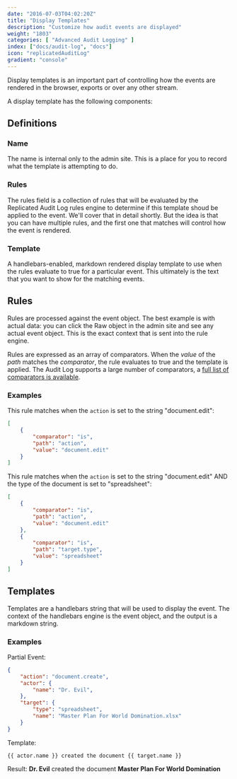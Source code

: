 ```yaml
---
date: "2016-07-03T04:02:20Z"
title: "Display Templates"
description: "Customize how audit events are displayed"
weight: "1803"
categories: [ "Advanced Audit Logging" ]
index: ["docs/audit-log", "docs"]
icon: "replicatedAuditLog"
gradient: "console"
---
```


Display templates is an important part of controlling how the events are rendered in the browser, exports or over any other stream.

A display template has the following components:

## Definitions

### Name
The name is internal only to the admin site. This is a place for you to record what the template is attempting to do.

### Rules
The rules field is a collection of rules that will be evaluated by the Replicated Audit Log rules engine to determine if this template shoud be applied to the event. We'll cover that in detail shortly. But the idea is that you can have multiple rules, and the first one that matches will control how the event is rendered.

### Template
A handlebars-enabled, markdown rendered display template to use when the rules evaluate to true for a particular event. This ultimately is the text that you want to show for the matching events.

## Rules
Rules are processed against the event object. The best example is with actual data: you can click the Raw object in the admin site and see any actual event object. This is the exact context that is sent into the rule engine.

Rules are expressed as an array of comparators. When the *value* of the *path* matches the *comparator*, the rule evaluates to true and the template is applied. The Audit Log supports a large number of comparators, a [full list of comparators is available](/docs/audit-log/advanced/template-comparators).

### Examples

This rule matches when the `action` is set to the string "document.edit":

```json
[
    {
        "comparator": "is",
        "path": "action",
        "value": "document.edit"
    }
]
```

This rule matches when the `action` is set to the string "document.edit" AND the type of the document is set to "spreadsheet":

```json
[
    {
        "comparator": "is",
        "path": "action",
        "value": "document.edit"
    },
    {
        "comparator": "is",
        "path": "target.type",
        "value": "spreadsheet"
    }
]
```

## Templates

Templates are a handlebars string that will be used to display the event. The context of the handlebars engine is the event object, and the output is a markdown string.

### Examples

Partial Event:
```json
{
    "action": "document.create",
    "actor": {
        "name": "Dr. Evil",
    },
    "target": {
        "type": "spreadsheet",
        "name": "Master Plan For World Domination.xlsx"
    }
}
```

Template:
```
{{ actor.name }} created the document {{ target.name }}
```

Result:
**Dr. Evil** created the document **Master Plan For World Domination**
